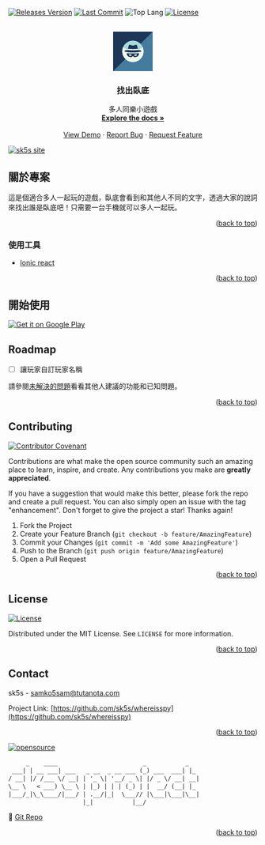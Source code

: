 <!--
*** Thanks for checking out the Best-README-Template. If you have a suggestion
*** that would make this better, please fork the repo and create a pull request
*** or simply open an issue with the tag "enhancement".
*** Don't forget to give the project a star!
*** Thanks again! Now go create something AMAZING! :D
-->

<!-- PROJECT SHIELDS -->
<!--
*** I'm using markdown "reference style" links for readability.
*** Reference links are enclosed in brackets [ ] instead of parentheses ( ).
*** See the bottom of this document for the declaration of the reference variables
*** for contributors-url, forks-url, etc. This is an optional, concise syntax you may use.
*** https://www.markdownguide.org/basic-syntax/#reference-style-links
-->

[![Releases Version][releases-version-shield]][releases-version-url]
[![Last Commit][last-commit-shield]][last-commit-url]
![Top Lang][top-languages-shield]
[![License][license-shield]][license-url]
<!-- [![Uptime][uptime-shield]][uptime-url] -->
<!-- [![Response Time][response-time-shield]][response-time-url] -->

<!-- PROJECT LOGO -->
<br />
<div align="center">
  <a href="https://github.com/sk5s/whereisspy">
    <img src="assets/logo.png" alt="Logo" width="80" height="80">
  </a>

<h3 align="center">找出臥底</h3>

  <p align="center">
    多人同樂小遊戲
    <br />
    <a href="https://github.com/sk5s/whereisspy"><strong>Explore the docs »</strong></a>
    <br />
    <br />
    <a href="https://github.com/sk5s/whereisspy">View Demo</a>
    ·
    <a href="https://github.com/sk5s/whereisspy/issues">Report Bug</a>
    ·
    <a href="https://github.com/sk5s/whereisspy/issues">Request Feature</a>
  </p>
</div>

<div id="top"></div>

[![sk5s site](https://sk5s.cyou/sk5s/img/sk5s-project-bar.png)](https://sk5s.cyou/)

<!-- TABLE OF CONTENTS -->

<!-- ABOUT THE PROJECT -->

## 關於專案

<!-- [![Product Name Screen Shot][product-screenshot]](https://games.sk5s.cyou/whereisspy/) -->

這是個適合多人一起玩的遊戲，臥底會看到和其他人不同的文字，透過大家的說詞來找出誰是臥底吧！只需要一台手機就可以多人一起玩。

<p align="right">(<a href="#top">back to top</a>)</p>

### 使用工具

- [Ionic react](https://ionicframework.com/)

<p align="right">(<a href="#top">back to top</a>)</p>

<!-- GETTING STARTED -->

## 開始使用

<a target="_blank" href='https://play.google.com/store/apps/details?id=cyou.sk5s.app.whereisspy'><img alt='Get it on Google Play' src='https://play.google.com/intl/en_us/badges/static/images/badges/en_badge_web_generic.png' width="150px"/></a>
<!-- <a target="_blank" href='https://apt.izzysoft.de/fdroid/index/apk/cyou.sk5s.app.whereisspy'><img alt='Get it on Google Play' src='https://sk5s.cyou/countdate-landing/assets/img/IzzyOnDroid.png' width="150px"/></a> -->

<!-- ROADMAP -->

## Roadmap

- [ ] 讓玩家自訂玩家名稱

請參閱[未解決的問題](https://github.com/sk5s/whereisspy/issues)看看其他人建議的功能和已知問題。

<p align="right">(<a href="#top">back to top</a>)</p>

<!-- CONTRIBUTING -->

## Contributing

[![Contributor Covenant](https://img.shields.io/badge/Contributor%20Covenant-2.1-4baaaa.svg?style=for-the-badge)](CODE_OF_CONDUCT.md)

Contributions are what make the open source community such an amazing place to learn, inspire, and create. Any contributions you make are **greatly appreciated**.

If you have a suggestion that would make this better, please fork the repo and create a pull request. You can also simply open an issue with the tag "enhancement".
Don't forget to give the project a star! Thanks again!

1. Fork the Project
2. Create your Feature Branch (`git checkout -b feature/AmazingFeature`)
3. Commit your Changes (`git commit -m 'Add some AmazingFeature'`)
4. Push to the Branch (`git push origin feature/AmazingFeature`)
5. Open a Pull Request

<p align="right">(<a href="#top">back to top</a>)</p>

<!-- LICENSE -->

## License

[![License][license-shield]][license-url]

Distributed under the MIT License. See `LICENSE` for more information.

<p align="right">(<a href="#top">back to top</a>)</p>

<!-- CONTACT -->

## Contact

sk5s - samko5sam@tutanota.com

Project Link: [https://github.com/sk5s/whereisspy](https://github.com/sk5s/whereisspy)

<p align="right">(<a href="#top">back to top</a>)</p>

<!-- MARKDOWN LINKS & IMAGES -->
<!-- https://www.markdownguide.org/basic-syntax/#reference-style-links -->

[![opensource](https://forthebadge.com/images/badges/open-source.svg)](https://sk5s.cyou/)

```
     _    ____                        _           _
 ___| | __ ___| ___   _ __  _ __ ___ (_) ___  ___| |_
/ __| |/ /___ \/ __| | '_ \| '__/ _ \| |/ _ \/ __| __|
\__ \   < ___) \__ \ | |_) | | | (_) | |  __/ (__| |_
|___/_|\_\____/|___/ | .__/|_|  \___// |\___|\___|\__|
                     |_|           |__/
```

🔗 [Git Repo][git-repo-short-url]

<p align="right">(<a href="#top">back to top</a>)</p>

[releases-version-shield]: https://img.shields.io/github/v/release/sk5s/whereisspy?style=for-the-badge
[releases-version-url]: https://github.com/sk5s/whereisspy/releases
[last-commit-shield]: https://img.shields.io/github/last-commit/sk5s/whereisspy?style=for-the-badge
[last-commit-url]: https://github.com/sk5s/whereisspy/commits
[top-languages-shield]: https://img.shields.io/github/languages/top/sk5s/whereisspy?style=for-the-badge
[uptime-shield]: https://img.shields.io/endpoint?url=https://raw.githubusercontent.com/sk5s/uptime/master/api/my-project-uptime-id/uptime.json&style=for-the-badge
[uptime-url]: https://uptime.sk5s.cyou/history/my-project-uptime-id
[response-time-shield]: https://img.shields.io/endpoint?url=https://raw.githubusercontent.com/sk5s/uptime/master/api/my-project-uptime-id/response-time.json&style=for-the-badge
[response-time-url]: https://uptime.sk5s.cyou/history/my-project-uptime-id
[license-shield]: https://img.shields.io/github/license/sk5s/whereisspy.svg?style=for-the-badge
[license-url]: https://github.com/sk5s/whereisspy/blob/main/LICENSE
[product-screenshot]: images/screenshot.png
[git-repo-short-url]: https://github.com/sk5s/whereisspy

<!--
1. My repo: whereisspy
2. Uptime: my-project-uptime-id
-->
